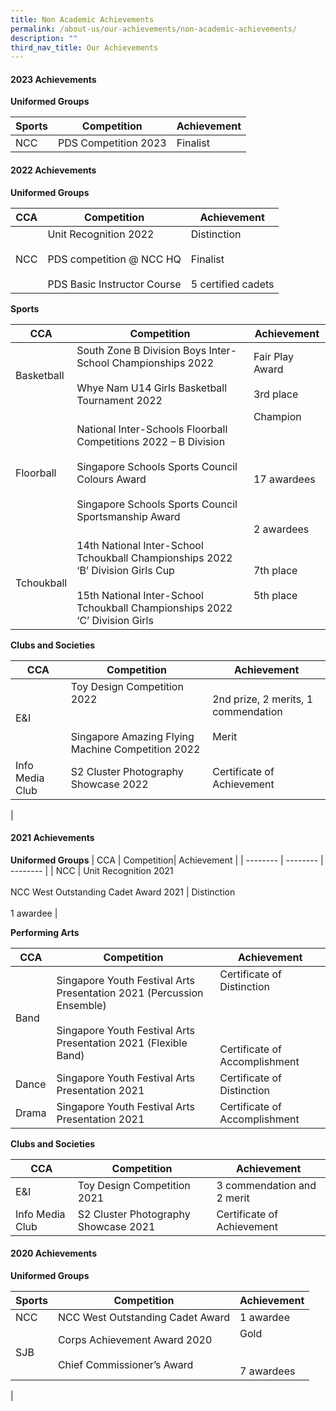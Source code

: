 ```yaml
---
title: Non Academic Achievements
permalink: /about-us/our-achievements/non-academic-achievements/
description: ""
third_nav_title: Our Achievements
---
```

#### 2023 Achievements


**Uniformed Groups**

| Sports | Competition| Achievement |
| -------- | -------- | -------- |
| NCC    | PDS Competition 2023    | Finalist   |



#### 2022 Achievements

**Uniformed Groups**

| CCA  | Competition| Achievement |
| -------- | -------- | -------- |
| NCC    | Unit Recognition 2022 <br><br>PDS competition @ NCC HQ <br><br>PDS Basic Instructor Course   |Distinction<br><br> Finalist<br><br>5 certified cadets  |

**Sports**

| CCA  | Competition| Achievement |
| -------- | -------- | -------- |
| Basketball | South Zone B Division Boys Inter-School Championships 2022 <br><br>Whye Nam U14 Girls Basketball Tournament 2022   | Fair Play Award <br><br>3rd place|
| Floorball |National Inter-Schools Floorball Competitions 2022 – B Division<br><br>Singapore Schools Sports Council Colours Award<br><br>Singapore Schools Sports Council Sportsmanship Award| Champion<br><br><br><br><br>  17 awardees <br><br> <br><br> 2 awardees|
|Tchoukball | 14th National Inter-School Tchoukball Championships 2022 ‘B’ Division Girls Cup <br><br>15th National Inter-School Tchoukball Championships 2022 ‘C’ Division Girls| 7th place <br><br> 5th place|


 **Clubs and Societies**
 
| CCA  | Competition| Achievement |
| -------- | -------- | -------- |
| E&amp;I   | Toy Design Competition 2022 <br><br><br>Singapore Amazing Flying Machine Competition 2022    | 2nd prize, 2 merits, 1 commendation<br><br> Merit  |
|Info Media Club|S2 Cluster Photography Showcase 2022| Certificate of Achievement|
|

#### 2021 Achievements
**Uniformed Groups**
| CCA | Competition| Achievement |
| -------- | -------- | -------- |
| NCC    | Unit Recognition 2021<br><br>NCC West Outstanding Cadet Award 2021    | Distinction <br><br>1 awardee  |

**Performing Arts**

| CCA | Competition| Achievement |
| -------- | -------- | -------- |
| Band    | Singapore Youth Festival Arts Presentation 2021 (Percussion Ensemble)<br><br>Singapore Youth Festival Arts Presentation 2021 (Flexible Band)	 | Certificate of Distinction <br><br><br><br><br>Certificate of Accomplishment  |
|Dance|Singapore Youth Festival Arts Presentation 2021|Certificate of Distinction |
|Drama|Singapore Youth Festival Arts Presentation 2021|Certificate of Accomplishment|

**Clubs and Societies**

| CCA | Competition| Achievement |
| -------- | -------- | -------- |
| E&amp;I    | Toy Design Competition 2021    | 3 commendation and 2 merit |
|Info Media Club|S2 Cluster Photography Showcase 2021 |Certificate of Achievement|


#### 2020 Achievements


**Uniformed Groups**

| Sports | Competition| Achievement |
| -------- | -------- | -------- |
| NCC    | NCC West Outstanding Cadet Award    | 1 awardee   |
|SJB|Corps Achievement Award 2020<br><br>Chief Commissioner’s Award| Gold <br><br><br>7 awardees|
|